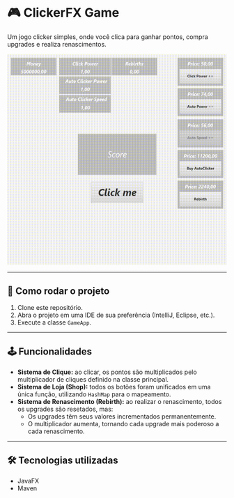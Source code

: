 # 🎮 ClickerFX Game

Um jogo clicker simples, onde você clica para ganhar pontos, compra upgrades e realiza renascimentos.

![Gameplay](assets/gameplay.gif)

---

## 🚀 Como rodar o projeto

1.  Clone este repositório.
2.  Abra o projeto em uma IDE de sua preferência (IntelliJ, Eclipse, etc.).
3.  Execute a classe `GameApp`.

---

## 🕹️ Funcionalidades

-   **Sistema de Clique:** ao clicar, os pontos são multiplicados pelo multiplicador de cliques definido na classe principal.
-   **Sistema de Loja (Shop):** todos os botões foram unificados em uma única função, utilizando `HashMap` para o mapeamento.
-   **Sistema de Renascimento (Rebirth):** ao realizar o renascimento, todos os upgrades são resetados, mas:
    -   Os upgrades têm seus valores incrementados permanentemente.
    -   O multiplicador aumenta, tornando cada upgrade mais poderoso a cada renascimento.

---

## 🛠️ Tecnologias utilizadas

-   JavaFX
-   Maven
